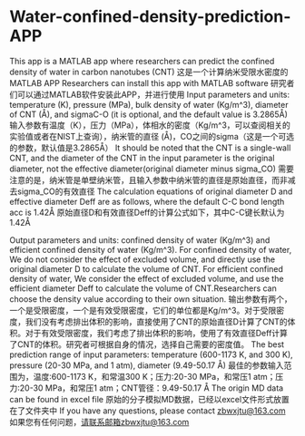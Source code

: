 # Water-confined-density-prediction-APP
This app is a MATLAB app where researchers can predict the confined density of water in carbon nanotubes (CNT)
这是一个计算纳米受限水密度的MATLAB APP
Researchers can install this app with MATLAB software
研究者们可以通过MATLAB软件安装此APP，并进行使用
Input parameters and units: temperature (K), pressure (MPa), bulk density of water (Kg/m^3), diameter of CNT (Å), and sigmaC-O (it is optional, and the default value is 3.2865Å)
输入参数有温度（K），压力（MPa），体相水的密度（Kg/m^3，可以查阅相关的实验值或者在NIST上查询），纳米管的直径 (Å)，CO之间的sigma（这是一个可选的参数，默认值是3.2865Å）
It should be noted that the CNT is a single-wall CNT, and the diameter of the CNT in the input parameter is the original diameter, not the effective diameter(original diameter minus sigma_CO)
需要注意的是，纳米管是单壁纳米管，且输入参数中纳米管的直径是原始直径，而非减去sigma_CO的有效直径
The calculation equations of original diameter D and effective diameter Deff are as follows, where the default C-C bond length acc is 1.42Å
原始直径D和有效直径Deff的计算公式如下，其中C-C键长默认为1.42Å
 
Output parameters and units: confined density of water (Kg/m^3) and efficient confined density of water (Kg/m^3). For confined density of water, We do not consider the effect of excluded volume, and directly use the original diameter D to calculate the volume of CNT. For efficient confined density of water, We consider the effect of excluded volume, and use the efficient diameter Deff to calculate the volume of CNT.Researchers can choose the density value according to their own situation.
输出参数有两个，一个是受限密度，一个是有效受限密度，它们的单位都是Kg/m^3。对于受限密度，我们没有考虑排出体积的影响，直接使用了CNT的原始直径D计算了CNT的体积。对于有效受限密度，我们考虑了排出体积的影响，使用了有效直径Deff计算了CNT的体积。研究者可根据自身的情况，选择自己需要的密度值。
The best prediction range of input parameters: temperature (600-1173 K, and 300 K), pressure (20-30 MPa, and 1 atm), diameter (9.49-50.17 Å)
最佳的参数输入范围为，温度:600-1173 K，和常温300 K；压力:20-30 MPa，和常压1 atm；压力:20-30 MPa，和常压1 atm；CNT管径：9.49-50.17 Å
The origin MD data can be found in excel file
原始的分子模拟MD数据，已经以excel文件形式放置在了文件夹中
If you have any questions, please contact zbwxjtu@163.com
如果您有任何问题，请联系邮箱zbwxjtu@163.com
